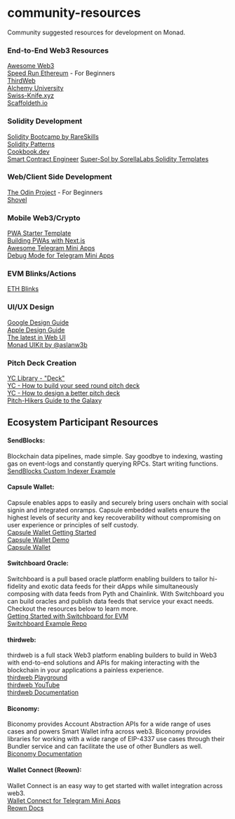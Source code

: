 # community-resources
Community suggested resources for development on Monad.

### End-to-End Web3 Resources
[Awesome Web3](https://github.com/ahmet/awesome-web3)\
[Speed Run Ethereum](https://speedrunethereum.com/) - For Beginners\
[ThirdWeb](https://blog.thirdweb.com/guides/)\
[Alchemy University](https://www.alchemy.com/university)\
[Swiss-Knife.xyz](https://swiss-knife.xyz/)\
[Scaffoldeth.io](https://scaffoldeth.io/)

### Solidity Development
[Solidity Bootcamp by RareSkills](https://www.rareskills.io/solidity-bootcamp)\
[Solidity Patterns](https://fravoll.github.io/solidity-patterns/)\
[Cookbook.dev](https://www.cookbook.dev/)\
[Smart Contract Engineer](https://www.youtube.com/@smartcontractprogrammer)
[Super-Sol by SorellaLabs Solidity Templates](https://github.com/SorellaLabs/super-sol)


### Web/Client Side Development
[The Odin Project](https://www.theodinproject.com/) - For Beginners\
[Shovel](https://indexsupply.com/shovel/docs/)

### Mobile Web3/Crypto
[PWA Starter Template](https://blog.anagram.xyz/modern-crypto-pwa-starter-template/)\
[Building PWAs with Next.js](https://youtu.be/2ipasAxK5H8)\
[Awesome Telegram Mini Apps](https://github.com/telegram-mini-apps-dev/awesome-telegram-mini-apps)\
[Debug Mode for Telegram Mini Apps](https://docs.ton.org/develop/dapps/telegram-apps/testing-apps#debug-mode-for-mini-apps)

### EVM Blinks/Actions
[ETH Blinks](https://github.com/Scannty/eth-blinks)

### UI/UX Design
[Google Design Guide](https://m3.material.io/)\
[Apple Design Guide](https://developer.apple.com/design/human-interface-guidelines)\
[The latest in Web UI](https://www.youtube.com/watch?v=_-6LgEjEyzE)\
[Monad UIKit by @aslanw3b](https://x.com/aslanw3b/status/1834506441840836615)

### Pitch Deck Creation
[YC Library - "Deck"](https://www.ycombinator.com/library/search?query=deck0)\
[YC - How to build your seed round pitch deck](https://www.ycombinator.com/library/2u-how-to-build-your-seed-round-pitch-deck)\
[YC - How to design a better pitch deck](https://www.ycombinator.com/library/4T-how-to-design-a-better-pitch-deck)\
[Pitch-Hikers Guide to the Galaxy](https://ishita7077.substack.com/p/pitch-hikers-guide-to-the-galaxy)

## Ecosystem Participant Resources
#### SendBlocks: 
Blockchain data pipelines, made simple. Say goodbye to indexing, wasting gas on event-logs and constantly querying RPCs. Start writing functions.\
[SendBlocks Custom Indexer Example](https://github.com/sendblocks/custom-indexer-example)
#### Capsule Wallet: 
Capsule enables apps to easily and securely bring users onchain with social signin and integrated onramps. Capsule embedded wallets ensure the highest levels of security and key recoverability without compromising on user experience or principles of self custody.\
[Capsule Wallet Getting Started](https://docs.usecapsule.com/getting-started/initial-setup)\
[Capsule Wallet Demo](http://demo.beta.usecapsule.com/)\
[Capsule Wallet](http://usecapsule.com/)
#### Switchboard Oracle:
Switchboard is a pull based oracle platform enabling builders to tailor hi-fidelity and exotic data feeds for their dApps while simultaneously composing with data feeds from Pyth and Chainlink. With Switchboard you can build oracles and publish data feeds that service your exact needs. Checkout the resources below to learn more.\
[Getting Started with Switchboard for EVM](https://docs.switchboard.xyz/docs/switchboard/switchboard-on-evm)\
[Switchboard Example Repo](https://github.com/switchboard-xyz/evm-on-demand)
#### thirdweb:
thirdweb is a full stack Web3 platform enabling builders to build in Web3 with end-to-end solutions and APIs for making interacting with the blockchain in your applications a painless experience.\
[thirdweb Playground](https://playground.thirdweb.com/)\
[thirdweb YouTube](https://www.youtube.com/c/thirdweb)\
[thirdweb Documentation](https://portal.thirdweb.com/)
#### Biconomy:
Biconomy provides Account Abstraction APIs for a wide range of uses cases and powers Smart Wallet infra across web3. Biconomy provides libraries for working with a wide range of EIP-4337 use cases through their Bundler service and can facilitate the use of other Bundlers as well.\
[Biconomy Documentation](https://docs.biconomy.io/)
#### Wallet Connect (Reown):
Wallet Connect is an easy way to get started with wallet integration across web3.\
[Wallet Connect for Telegram Mini Apps](https://docs.reown.com/appkit/features/telegram-mini-appshttps://t.me/appkit_test_ggr_bot)\
[Reown Docs](https://docs.reown.com/)
